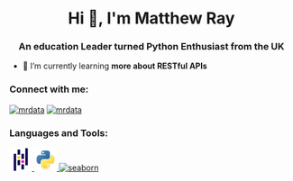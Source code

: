 <h1 align="center">Hi 👋, I'm Matthew Ray</h1>
<h3 align="center">An education Leader turned Python Enthusiast from the UK</h3>

- 🌱 I’m currently learning **more about RESTful APIs**


<h3 align="left">Connect with me:</h3>
<p align="left">
<a href="https://linkedin.com/in/mrdata" target="blank"><img align="center" src="https://raw.githubusercontent.com/rahuldkjain/github-profile-readme-generator/master/src/images/icons/Social/linked-in-alt.svg" alt="mrdata" height="30" width="40" /></a>
  <a href="https://www.codewars.com/users/Matthewray" target="blank"><img align="center" src="https://docs.codewars.com/logo.svg" alt="mrdata" height="30" width="30" /></a>
</p>

<h3 align="left">Languages and Tools:</h3>
<p align="left"> <a href="https://pandas.pydata.org/" target="_blank" rel="noreferrer"> <img src="https://raw.githubusercontent.com/devicons/devicon/2ae2a900d2f041da66e950e4d48052658d850630/icons/pandas/pandas-original.svg" alt="pandas" width="40" height="40"/> </a> <a href="https://www.python.org" target="_blank" rel="noreferrer"> <img src="https://raw.githubusercontent.com/devicons/devicon/master/icons/python/python-original.svg" alt="python" width="40" height="40"/> </a> <a href="https://seaborn.pydata.org/" target="_blank" rel="noreferrer"> <img src="https://seaborn.pydata.org/_images/logo-mark-lightbg.svg" alt="seaborn" width="40" height="40"/> </a> </p>
